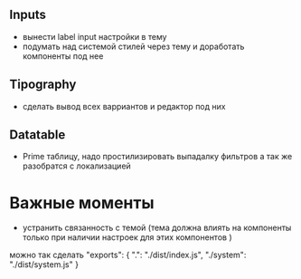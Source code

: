 ## Inputs
- вынести label input настройки в тему
- подумать над системой стилей через тему и доработать компоненты под нее

## Tipography
- сделать вывод всех варриантов и редактор под них


## Datatable
- Prime таблицу, надо простилизировать выпадалку фильтров а так же разобратся с локализацией


# Важные моменты
- устранить связанность с темой (тема должна влиять на компоненты только при наличии настроек для этих компонентов )



можно так сделать
"exports": {
  ".": "./dist/index.js",
  "./system": "./dist/system.js"
}